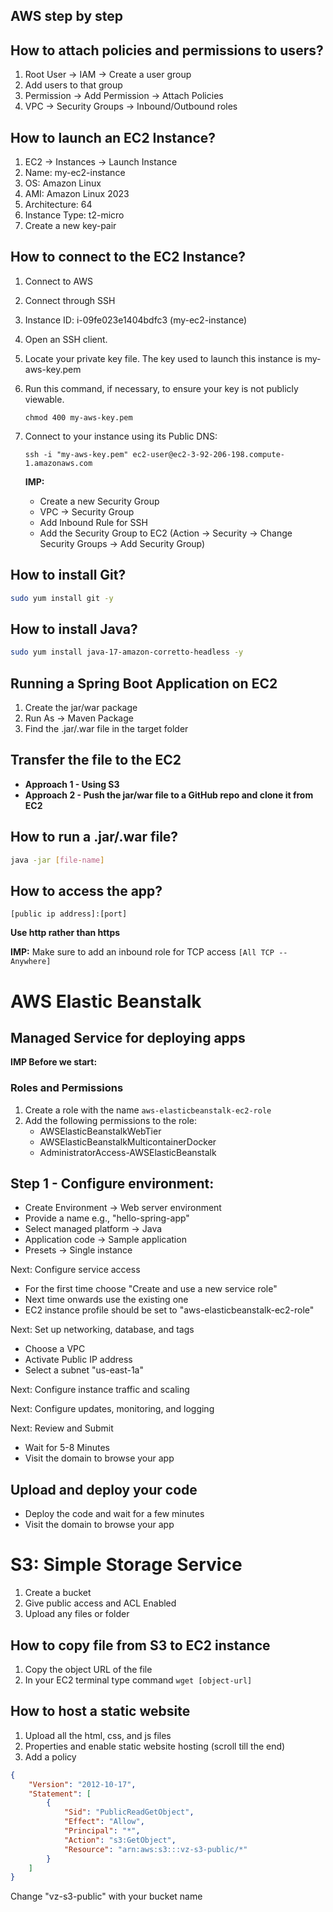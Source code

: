 
## AWS step by step

## How to attach policies and permissions to users?

1. Root User -> IAM -> Create a user group
2. Add users to that group
3. Permission -> Add Permission -> Attach Policies
4. VPC -> Security Groups -> Inbound/Outbound roles

## How to launch an EC2 Instance?

1. EC2 -> Instances -> Launch Instance
2. Name: my-ec2-instance
3. OS: Amazon Linux
4. AMI: Amazon Linux 2023
5. Architecture: 64
6. Instance Type: t2-micro
7. Create a new key-pair

## How to connect to the EC2 Instance?

1. Connect to AWS
2. Connect through SSH
3. Instance ID: i-09fe023e1404bdfc3 (my-ec2-instance)
4. Open an SSH client.
5. Locate your private key file. The key used to launch this instance is my-aws-key.pem
6. Run this command, if necessary, to ensure your key is not publicly viewable.
   ```
   chmod 400 my-aws-key.pem
   ```
7. Connect to your instance using its Public DNS:
   ```
   ssh -i "my-aws-key.pem" ec2-user@ec2-3-92-206-198.compute-1.amazonaws.com
   ```

   **IMP:**
   - Create a new Security Group
   - VPC -> Security Group
   - Add Inbound Rule for SSH
   - Add the Security Group to EC2 (Action -> Security -> Change Security Groups -> Add Security Group)

## How to install Git?

```bash
sudo yum install git -y
```

## How to install Java?

```bash
sudo yum install java-17-amazon-corretto-headless -y
```

## Running a Spring Boot Application on EC2

1. Create the jar/war package
2. Run As -> Maven Package
3. Find the .jar/.war file in the target folder

## Transfer the file to the EC2

- **Approach 1 - Using S3**
- **Approach 2 - Push the jar/war file to a GitHub repo and clone it from EC2**

## How to run a .jar/.war file?

```bash
java -jar [file-name]
```

## How to access the app?

```
[public ip address]:[port]
```

**Use http rather than https**

**IMP:**
Make sure to add an inbound role for TCP access `[All TCP -- Anywhere]`

# AWS Elastic Beanstalk

## Managed Service for deploying apps

**IMP Before we start:**

### Roles and Permissions

1. Create a role with the name `aws-elasticbeanstalk-ec2-role`
2. Add the following permissions to the role:
   - AWSElasticBeanstalkWebTier
   - AWSElasticBeanstalkMulticontainerDocker
   - AdministratorAccess-AWSElasticBeanstalk

## Step 1 - Configure environment:

- Create Environment -> Web server environment
- Provide a name e.g., "hello-spring-app"
- Select managed platform -> Java
- Application code -> Sample application
- Presets -> Single instance

Next: Configure service access

- For the first time choose "Create and use a new service role"
- Next time onwards use the existing one
- EC2 instance profile should be set to "aws-elasticbeanstalk-ec2-role"

Next: Set up networking, database, and tags

- Choose a VPC
- Activate Public IP address
- Select a subnet "us-east-1a"

Next: Configure instance traffic and scaling

Next: Configure updates, monitoring, and logging

Next: Review and Submit

- Wait for 5-8 Minutes
- Visit the domain to browse your app

## Upload and deploy your code

- Deploy the code and wait for a few minutes
- Visit the domain to browse your app

# S3: Simple Storage Service

1. Create a bucket
2. Give public access and ACL Enabled
3. Upload any files or folder

## How to copy file from S3 to EC2 instance

1. Copy the object URL of the file
2. In your EC2 terminal type command `wget [object-url]`

## How to host a static website

1. Upload all the html, css, and js files
2. Properties and enable static website hosting (scroll till the end)
3. Add a policy

```json
{
    "Version": "2012-10-17",
    "Statement": [
        {
            "Sid": "PublicReadGetObject",
            "Effect": "Allow",
            "Principal": "*",
            "Action": "s3:GetObject",
            "Resource": "arn:aws:s3:::vz-s3-public/*"
        }
    ]
}
```

Change "vz-s3-public" with your bucket name
